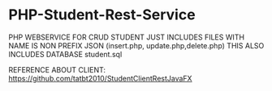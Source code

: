 # PHP-Student-Rest-Service
PHP WEBSERVICE FOR CRUD STUDENT JUST INCLUDES FILES WITH NAME IS NON PREFIX JSON (insert.php, update.php,delete.php)
THIS ALSO INCLUDES DATABASE student.sql

REFERENCE ABOUT CLIENT:
https://github.com/tatbt2010/StudentClientRestJavaFX
